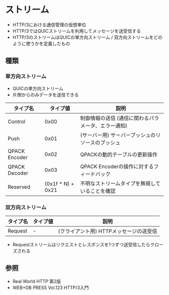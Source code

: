 # ストリーム
- HTTP/3における通信管理の仮想単位
- HTTP/3ではQUICストリームを利用してメッセージを送受信する
- HTTP/3のストリームはQUICの単方向ストリーム / 双方向ストリームをどのように使うかを定義したもの

## 種類
### 単方向ストリーム
- QUICの単方向ストリーム
- 片側からのみデータを送信できる

| タイプ名      | タイプ値          | 説明                                                |
| -             | -                 | -                                                   |
| Control       | 0x00              | 制御情報の送信 (通信に関わるパラメータ、エラー通知) |
| Push          | 0x01              | (サーバー用) サーバープッシュのリソースのプッシュ   |
| QPACK Encoder | 0x02              | QPACKの動的テーブルの更新操作                       |
| QPACK Decoder | 0x03              | QPACK Encoderの操作に対するフィードバック           |
| Reserved      | (0x1f * N) + 0x21 | 不明なストリームタイプを無視していることを確認      |

### 双方向ストリーム
| タイプ名      | タイプ値          | 説明                                                |
| -             | -                 | -                                                   |
| Request       | -                 | (クライアント用) HTTPメッセージの送受信             |

- Requestストリームはリクエストとレスポンスを1つずつ送受信したらクローズされる

## 参照
- Real World HTTP 第2版
- WEB+DB PRESS Vol.123 HTTP/3入門
